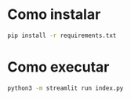 # Como instalar

```bash
pip install -r requirements.txt
```

# Como executar

```bash
python3 -m streamlit run index.py
```
